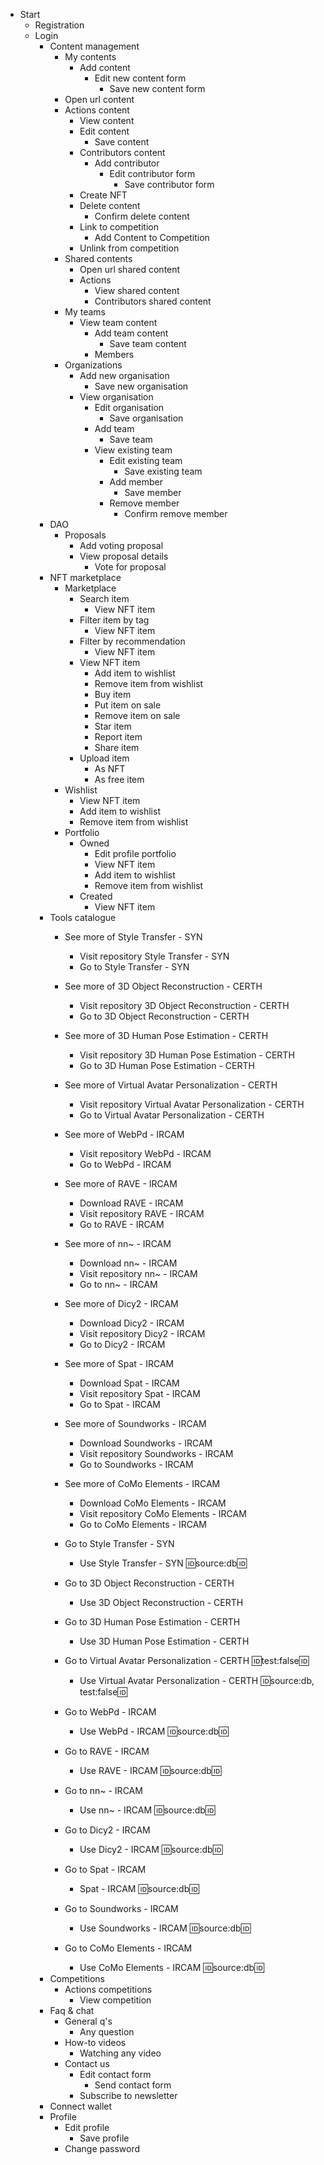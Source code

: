 - Start
  - Registration
  - Login
    - Content management <!-- Content Management -->
      - My contents
        - Add content
          - Edit new content form
            - Save new content form
      - Open url content
      - Actions content
        - View content
        - Edit content
          - Save content
        - Contributors content
          - Add contributor
            - Edit contributor form
              - Save contributor form
        - Create NFT
        - Delete content
          - Confirm delete content
        - Link to competition
          - Add Content to Competition
        - Unlink from competition
      - Shared contents
        - Open url shared content
        - Actions
          - View shared content
          - Contributors shared content
      - My teams
        - View team content
          - Add team content
            - Save team content
          - Members
      - Organizations
        - Add new organisation
          - Save new organisation
        - View organisation
          - Edit organisation
            - Save organisation
          - Add team
            - Save team
          - View existing team
            - Edit existing team
              - Save existing team
            - Add member
              - Save member
            - Remove member
              - Confirm remove member
    - DAO <!-- DAO -->
      - Proposals
        - Add voting proposal
        - View proposal details
          - Vote for proposal
    - NFT marketplace <!-- Marketplace -->
      - Marketplace
        - Search item
          - View NFT item
        - Filter item by tag
          - View NFT item
        - Filter by recommendation
          - View NFT item
        - View NFT item
          - Add item to wishlist
          - Remove item from wishlist
          - Buy item
          - Put item on sale
          - Remove item on sale
          - Star item
          - Report item
          - Share item
        - Upload item
          - As NFT
          - As free item
      - Wishlist
        - View NFT item
        - Add item to wishlist
        - Remove item from wishlist
      - Portfolio
        - Owned
          - Edit profile portfolio
          - View NFT item
          - Add item to wishlist
          - Remove item from wishlist
        - Created
          - View NFT item
    - Tools catalogue <!-- Tools catalogue -->
      - See more of Style Transfer - SYN 
        - Visit repository Style Transfer - SYN
        - Go to Style Transfer - SYN 
      - See more of 3D Object Reconstruction - CERTH
        - Visit repository 3D Object Reconstruction - CERTH
        - Go to 3D Object Reconstruction - CERTH
      - See more of 3D Human Pose Estimation - CERTH
        - Visit repository 3D Human Pose Estimation - CERTH
        - Go to 3D Human Pose Estimation - CERTH
      - See more of Virtual Avatar Personalization - CERTH
        - Visit repository Virtual Avatar Personalization - CERTH
        - Go to Virtual Avatar Personalization - CERTH
      - See more of WebPd - IRCAM
        - Visit repository WebPd - IRCAM
        - Go to WebPd - IRCAM
      - See more of RAVE - IRCAM
        - Download RAVE - IRCAM
        - Visit repository RAVE - IRCAM
        - Go to RAVE - IRCAM
      - See more of nn~ - IRCAM
        - Download nn~ - IRCAM
        - Visit repository nn~ - IRCAM
        - Go to nn~ - IRCAM
      - See more of Dicy2 - IRCAM
        - Download Dicy2 - IRCAM
        - Visit repository Dicy2 - IRCAM
        - Go to Dicy2 - IRCAM
      - See more of Spat - IRCAM
        - Download Spat - IRCAM
        - Visit repository Spat - IRCAM
        - Go to Spat - IRCAM
      - See more of Soundworks - IRCAM
        - Download Soundworks - IRCAM
        - Visit repository Soundworks - IRCAM
        - Go to Soundworks - IRCAM
      - See more of CoMo Elements - IRCAM
        - Download CoMo Elements - IRCAM
        - Visit repository CoMo Elements - IRCAM
        - Go to CoMo Elements - IRCAM

      - Go to Style Transfer - SYN
        - Use Style Transfer - SYN :id:source:db:id:
      - Go to 3D Object Reconstruction - CERTH
        - Use 3D Object Reconstruction - CERTH
      - Go to 3D Human Pose Estimation - CERTH
        - Use 3D Human Pose Estimation - CERTH
      - Go to Virtual Avatar Personalization - CERTH :id:test:false:id:
        - Use Virtual Avatar Personalization - CERTH :id:source:db, test:false:id:
      - Go to WebPd - IRCAM
        - Use WebPd - IRCAM :id:source:db:id:
      - Go to RAVE - IRCAM
        - Use RAVE - IRCAM :id:source:db:id:
      - Go to nn~ - IRCAM
        - Use nn~ - IRCAM :id:source:db:id:
      - Go to Dicy2 - IRCAM
        - Use Dicy2 - IRCAM :id:source:db:id:
      - Go to Spat - IRCAM
        - Spat - IRCAM :id:source:db:id:
      - Go to Soundworks - IRCAM
        - Use Soundworks - IRCAM :id:source:db:id:
      - Go to CoMo Elements - IRCAM
        - Use CoMo Elements - IRCAM :id:source:db:id:
    - Competitions
      - Actions competitions
        - View competition
    - Faq & chat <!-- Faq & Chat -->
      - General q's
        - Any question
      - How-to videos
        - Watching any video
      - Contact us
        - Edit contact form
          - Send contact form
        - Subscribe to newsletter
    - Connect wallet <!-- Connect Wallet  -->
    - Profile <!-- Fill in/visit Profile -->
      - Edit profile
        - Save profile
      - Change password
